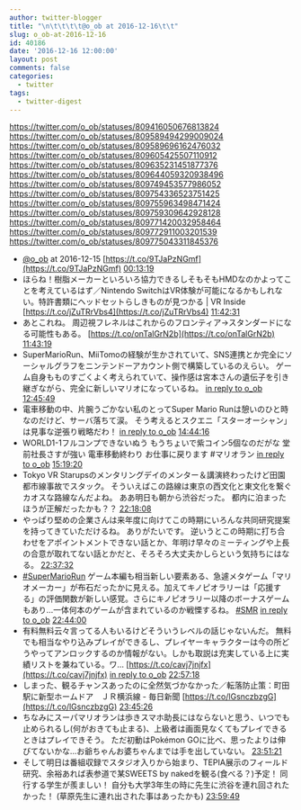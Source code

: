 ```yaml
---
author: twitter-blogger
title: "\n\t\t\t\t@o_ob at 2016-12-16\t\t"
slug: o_ob-at-2016-12-16
id: 40186
date: '2016-12-16 12:00:00'
layout: post
comments: false
categories:
  - twitter
tags:
  - twitter-digest
---
```


https://twitter.com/o_ob/statuses/809416050676813824 https://twitter.com/o_ob/statuses/809589494299009024 https://twitter.com/o_ob/statuses/809589696162476032 https://twitter.com/o_ob/statuses/809605425507110912 https://twitter.com/o_ob/statuses/809635231451877376 https://twitter.com/o_ob/statuses/809644059320938496 https://twitter.com/o_ob/statuses/809749453577986052 https://twitter.com/o_ob/statuses/809754336523751425 https://twitter.com/o_ob/statuses/809755963498471424 https://twitter.com/o_ob/statuses/809759309642928128 https://twitter.com/o_ob/statuses/809771420032958464 https://twitter.com/o_ob/statuses/809772911003201539 https://twitter.com/o_ob/statuses/809775043311845376  

*   [@o_ob](https://twitter.com/o_ob) at 2016-12-15 [https://t.co/9TJaPzNGmf](https://t.co/9TJaPzNGmf) [00:13:19](https://twitter.com/o_ob/statuses/809416050676813824)
*   ほらね！樹脂メーカーといろいろ協力できるしそもそもHMDなのかよってことを考えているはず／Nintendo SwitchはVR体験が可能になるかもしれない。特許書類にヘッドセットらしきものが見つかる | VR Inside [https://t.co/jZuTRrVbs4](https://t.co/jZuTRrVbs4) [11:42:31](https://twitter.com/o_ob/statuses/809589494299009024)
*   あとこれね。 周辺視フレネルはこれからのフロンティア→スタンダードになる可能性もある。 [https://t.co/onTalGrN2b](https://t.co/onTalGrN2b) [11:43:19](https://twitter.com/o_ob/statuses/809589696162476032)
*   SuperMarioRun、MiiTomoの経験が生かされていて、SNS連携とか完全にソーシャルグラフをニンテンドーアカウント側で構築しているのえらい。 ゲーム自身もものすごくよく考えられていて、操作感は宮本さんの遺伝子を引き継ぎながら、完全に新しいマリオになっているね。 [in reply to o_ob](https://twitter.com/o_ob/statuses/809400123146932224) [12:45:49](https://twitter.com/o_ob/statuses/809605425507110912)
*   電車移動の中、片腕うごかない私のとってSuper Mario Runは憩いのひと時なのだけど、サーバ落ちて涙。 そう考えるとスクエニ「スターオーシャン」は見事な逆張り戦略だわ！ [in reply to o_ob](https://twitter.com/o_ob/statuses/809605425507110912) [14:44:16](https://twitter.com/o_ob/statuses/809635231451877376)
*   WORLD1-1フルコンプできないぬう もうちょいで紫コイン5個なのだがな 堂前社長さすが強い 電車移動終わり お仕事に戻ります #マリオラン [in reply to o_ob](https://twitter.com/o_ob/statuses/809635231451877376) [15:19:20](https://twitter.com/o_ob/statuses/809644059320938496)
*   Tokyo VR Starupsのメンタリングデイのメンター＆講演終わったけど田園都市線事故でスタック。 そういえばこの路線は東京の西文化と東文化を繋ぐカオスな路線なんだよね。 ああ明日も朝から渋谷だった。 都内に泊まったほうが正解だったかも？？ [22:18:08](https://twitter.com/o_ob/statuses/809749453577986052)
*   やっぱり堅めの企業さんは来年度に向けてこの時期にいろんな共同研究提案を持ってきていただけるね。 ありがたいです。 逆いうとこの時期に打ち合わせをアポイントメントできない話とか、年明け早々のミーティングや上長の合意が取れてない話とかだと、そろそろ大丈夫かしらという気持ちにはなる。 [22:37:32](https://twitter.com/o_ob/statuses/809754336523751425)
*   [#SuperMarioRun](https://twitter.com/search?q=%23SuperMarioRun&src=hash) ゲーム本編も相当新しい要素ある、急遽メタゲーム「マリオメーカー」が布石だったかに見える。加えてキノピオラリーは「応援する」の評価関数が新しい感覚。さらにキノピオラリー以降のボーナスゲームもあり…一体何本のゲームが含まれているのか戦慄するね。 [#SMR](https://twitter.com/search?q=%23SMR&src=hash) [in reply to o_ob](https://twitter.com/o_ob/statuses/809644059320938496) [22:44:00](https://twitter.com/o_ob/statuses/809755963498471424)
*   有料無料云々言ってる人もいるけどそういうレベルの話じゃないんだ。 無料でも相当なやり込みプレイができるし、プレイヤーキャラクターは今の所どうやってアンロックするのか情報がない。しかも取説は充実している上に実績リストを兼ねている。ワ… [https://t.co/cavj7jnjfx](https://t.co/cavj7jnjfx) [in reply to o_ob](https://twitter.com/o_ob/statuses/809605425507110912) [22:57:18](https://twitter.com/o_ob/statuses/809759309642928128)
*   しまった、観るチャンスあったのに全然気づかなかった／転落防止策：町田駅に新型ホームドア　ＪＲ横浜線 - 毎日新聞 [https://t.co/lGsnczbzgG](https://t.co/lGsnczbzgG) [23:45:26](https://twitter.com/o_ob/statuses/809771420032958464)
*   ちなみにスーパマリオランは歩きスマホ助長にはならないと思う、いつでも止められるし(何がおきても止まる)、上級者は画面見なくてもプレイできるときはプレイできそう。 ただ初動はPokémon GOに比べ、思ったよりは伸びてないかな...お爺ちゃんお婆ちゃんまでは手を出していない。 [23:51:21](https://twitter.com/o_ob/statuses/809772911003201539)
*   そして明日は番組収録でスタジオ入りから始まり、TEPIA展示のフィールド研究、余裕あれば表参道で某SWEETS by nakedを観る(食べる？)予定！ 同行する学生が羨ましい！ 自分も大学3年生の時に先生に渋谷を連れ回されたかった！ (草原先生に連れ出された事はあったかも) [23:59:49](https://twitter.com/o_ob/statuses/809775043311845376)